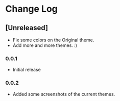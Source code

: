 # Change Log

## [Unreleased]

- Fix some colors on the Original theme.
- Add more and more themes. :)

### 0.0.1

- Initial release

### 0.0.2

- Added some screenshots of the current themes.

